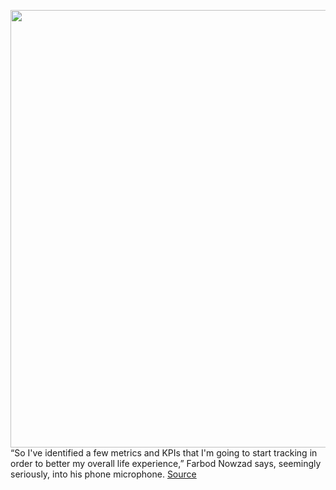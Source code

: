 <img src='https://cdn.vox-cdn.com/thumbor/aXdayaLtqY7icx-Lp6U1O3ndYQg=/0x0:2040x1360/1200x675/filters:focal(857x517:1183x843)/cdn.vox-cdn.com/uploads/chorus_image/image/69590312/acastro_210709_4664_micropodcasting_0001.0.jpg' width='700px' /><br/>
“So I've identified a few metrics and KPIs that I'm going to start tracking in order to better my overall life experience,” Farbod Nowzad says, seemingly seriously, into his phone microphone.
<a href='https://www.theverge.com/2021/7/16/22570683/audio-short-form-podcast-app-racket-beams'> Source <a/>